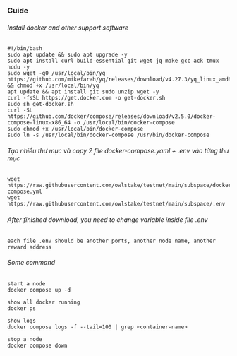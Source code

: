### Guide
###### Install docker and other support software
```
#!/bin/bash
sudo apt update && sudo apt upgrade -y
sudo apt install curl build-essential git wget jq make gcc ack tmux ncdu -y
sudo wget -qO /usr/local/bin/yq https://github.com/mikefarah/yq/releases/download/v4.27.3/yq_linux_amd64 && chmod +x /usr/local/bin/yq
apt update && apt install git sudo unzip wget -y
curl -fsSL https://get.docker.com -o get-docker.sh
sudo sh get-docker.sh
curl -SL https://github.com/docker/compose/releases/download/v2.5.0/docker-compose-linux-x86_64 -o /usr/local/bin/docker-compose
sudo chmod +x /usr/local/bin/docker-compose
sudo ln -s /usr/local/bin/docker-compose /usr/bin/docker-compose
```
###### Tạo nhiều thư mục và copy 2 file docker-compose.yaml + .env vào từng thư mục
```
wget https://raw.githubusercontent.com/owlstake/testnet/main/subspace/docker-compose.yml
wget https://raw.githubusercontent.com/owlstake/testnet/main/subspace/.env
```
###### After finished download, you need to change variable inside file .env
```
each file .env should be another ports, another node name, another reward address
```
###### Some command
```
start a node
docker compose up -d

show all docker running
docker ps

show logs
docker compose logs -f --tail=100 | grep <container-name>

stop a node
docker compose down
```

